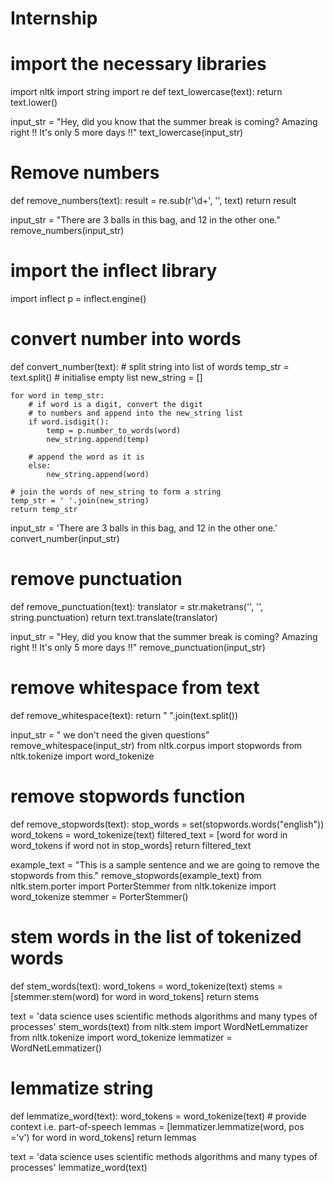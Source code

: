 # Internship
# import the necessary libraries
import nltk
import string
import re
def text_lowercase(text):
	return text.lower()

input_str = "Hey, did you know that the summer break is coming? Amazing right !! It's only 5 more days !!"
text_lowercase(input_str)
# Remove numbers
def remove_numbers(text):
	result = re.sub(r'\d+', '', text)
	return result

input_str = "There are 3 balls in this bag, and 12 in the other one."
remove_numbers(input_str)
# import the inflect library
import inflect
p = inflect.engine()

# convert number into words
def convert_number(text):
	# split string into list of words
	temp_str = text.split()
	# initialise empty list
	new_string = []

	for word in temp_str:
		# if word is a digit, convert the digit
		# to numbers and append into the new_string list
		if word.isdigit():
			temp = p.number_to_words(word)
			new_string.append(temp)

		# append the word as it is
		else:
			new_string.append(word)

	# join the words of new_string to form a string
	temp_str = ' '.join(new_string)
	return temp_str

input_str = 'There are 3 balls in this bag, and 12 in the other one.'
convert_number(input_str)
# remove punctuation
def remove_punctuation(text):
	translator = str.maketrans('', '', string.punctuation)
	return text.translate(translator)

input_str = "Hey, did you know that the summer break is coming? Amazing right !! It's only 5 more days !!"
remove_punctuation(input_str)
# remove whitespace from text
def remove_whitespace(text):
	return " ".join(text.split())

input_str = " we don't need the given questions"
remove_whitespace(input_str)
from nltk.corpus import stopwords
from nltk.tokenize import word_tokenize

# remove stopwords function
def remove_stopwords(text):
	stop_words = set(stopwords.words("english"))
	word_tokens = word_tokenize(text)
	filtered_text = [word for word in word_tokens if word not in stop_words]
	return filtered_text

example_text = "This is a sample sentence and we are going to remove the stopwords from this."
remove_stopwords(example_text)
from nltk.stem.porter import PorterStemmer
from nltk.tokenize import word_tokenize
stemmer = PorterStemmer()

# stem words in the list of tokenized words
def stem_words(text):
	word_tokens = word_tokenize(text)
	stems = [stemmer.stem(word) for word in word_tokens]
	return stems

text = 'data science uses scientific methods algorithms and many types of processes'
stem_words(text)
from nltk.stem import WordNetLemmatizer
from nltk.tokenize import word_tokenize
lemmatizer = WordNetLemmatizer()
# lemmatize string
def lemmatize_word(text):
	word_tokens = word_tokenize(text)
	# provide context i.e. part-of-speech
	lemmas = [lemmatizer.lemmatize(word, pos ='v') for word in word_tokens]
	return lemmas

text = 'data science uses scientific methods algorithms and many types of processes'
lemmatize_word(text)
